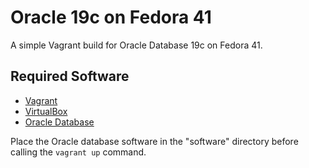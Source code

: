 # Oracle 19c on Fedora 41

A simple Vagrant build for Oracle Database 19c on Fedora 41.

## Required Software

* [Vagrant](https://www.vagrantup.com/downloads.html)
* [VirtualBox](https://www.virtualbox.org/wiki/Downloads)
* [Oracle Database](https://www.oracle.com/technetwork/database/enterprise-edition/downloads/oracle19c-linux-5462157.html)

Place the Oracle database software in the "software" directory before calling the `vagrant up` command.
